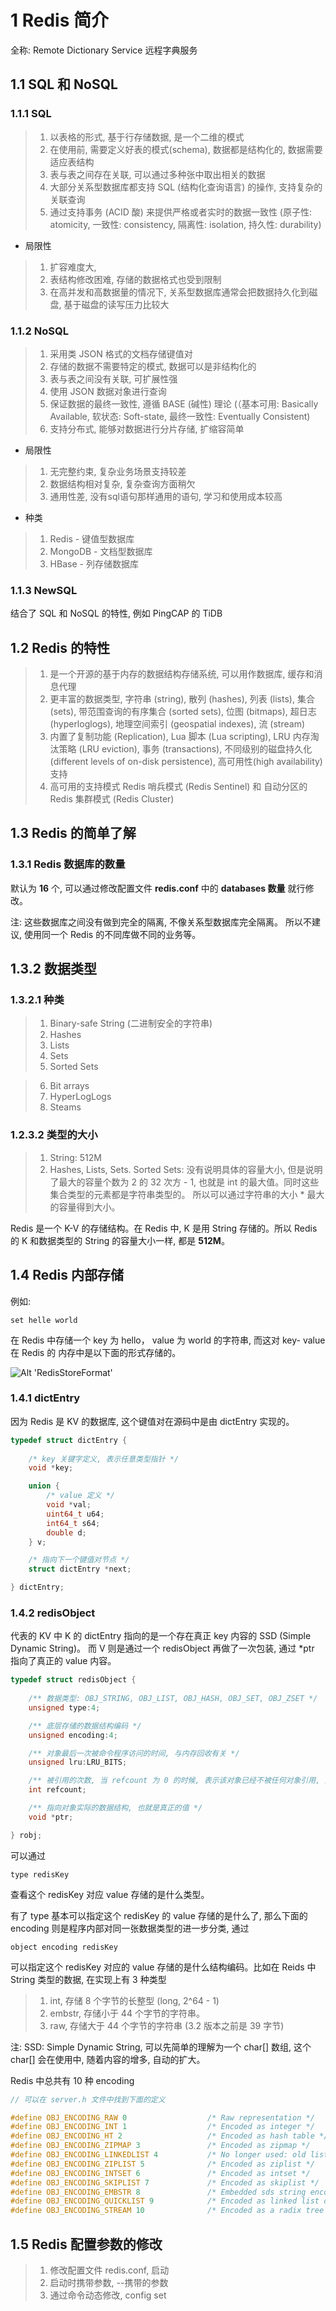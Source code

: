 # 1 Redis 简介

全称: Remote Dictionary Service  远程字典服务

## 1.1 SQL 和 NoSQL

### 1.1.1 SQL

> 1. 以表格的形式, 基于行存储数据, 是一个二维的模式
> 2. 在使用前, 需要定义好表的模式(schema), 数据都是结构化的, 数据需要适应表结构
> 3. 表与表之间存在关联, 可以通过多种张中取出相关的数据
> 4. 大部分关系型数据库都支持 SQL (结构化查询语言) 的操作, 支持复杂的关联查询
> 5. 通过支持事务 (ACID 酸) 来提供严格或者实时的数据一致性 (原子性: atomicity, 一致性: consistency, 隔离性: isolation, 持久性: durability)

* 局限性

> 1. 扩容难度大,
> 2. 表结构修改困难, 存储的数据格式也受到限制
> 3. 在高并发和高数据量的情况下, 关系型数据库通常会把数据持久化到磁盘, 基于磁盘的读写压力比较大

### 1.1.2 NoSQL

> 1. 采用类 JSON 格式的文档存储键值对
> 2. 存储的数据不需要特定的模式, 数据可以是非结构化的
> 3. 表与表之间没有关联, 可扩展性强
> 4. 使用 JSON 数据对象进行查询
> 5. 保证数据的最终一致性, 遵循 BASE (碱性) 理论 (（基本可用: Basically Available, 软状态: Soft-state, 最终一致性: Eventually Consistent)
> 6. 支持分布式, 能够对数据进行分片存储, 扩缩容简单

* 局限性

> 1. 无完整约束, 复杂业务场景支持较差
> 2. 数据结构相对复杂, 复杂查询方面稍欠
> 3. 通用性差, 没有sql语句那样通用的语句, 学习和使用成本较高

* 种类
> 1. Redis - 键值型数据库
> 2. MongoDB - 文档型数据库
> 3. HBase - 列存储数据库


### 1.1.3 NewSQL

结合了 SQL 和 NoSQL 的特性, 例如 PingCAP 的 TiDB

## 1.2 Redis 的特性

> 1. 是一个开源的基于内存的数据结构存储系统, 可以用作数据库, 缓存和消息代理
> 2. 更丰富的数据类型, 字符串 (string), 散列 (hashes), 列表 (lists), 集合 (sets), 带范围查询的有序集合 (sorted sets), 位图 (bitmaps), 超日志 (hyperloglogs), 地理空间索引 (geospatial indexes), 流 (stream)
> 3. 内置了复制功能 (Replication), Lua 脚本 (Lua scripting),  LRU 内存淘汰策略 (LRU eviction), 事务 (transactions), 不同级别的磁盘持久化 (different levels of on-disk persistence), 高可用性(high availability) 支持
> 4. 高可用的支持模式 Redis 哨兵模式 (Redis Sentinel) 和 自动分区的 Redis 集群模式 (Redis Cluster)

## 1.3 Redis 的简单了解

### 1.3.1 Redis 数据库的数量

默认为 **16** 个, 可以通过修改配置文件 **redis.conf** 中的 **databases 数量** 就行修改。 

注: 这些数据库之间没有做到完全的隔离, 不像关系型数据库完全隔离。 所以不建议, 使用同一个 Redis 的不同库做不同的业务等。

## 1.3.2 数据类型 

### 1.3.2.1 种类
> 1. Binary-safe String (二进制安全的字符串)
> 2. Hashes
> 3. Lists
> 4. Sets
> 5. Sorted Sets

> 6. Bit arrays
> 7. HyperLogLogs
> 8. Steams 

### 1.2.3.2 类型的大小

> 1. String: 512M
> 2. Hashes, Lists, Sets. Sorted Sets: 没有说明具体的容量大小, 但是说明了最大的容量个数为 2 的 32 次方 - 1, 也就是 int 的最大值。同时这些集合类型的元素都是字符串类型的。 所以可以通过字符串的大小 * 最大的容量得到大小。

Redis 是一个 K-V 的存储结构。在 Redis 中, K 是用 String 存储的。所以 Redis 的 K 和数据类型的 String 的容量大小一样, 都是 **512M**。


## 1.4 Redis 内部存储

例如:
```shell
set helle world
```

在 Redis 中存储一个 key 为 hello， value 为 world 的字符串, 而这对 key- value 在 Redis 的 内存中是以下面的形式存储的。

![Alt 'RedisStoreFormat'](https://raw.githubusercontent.com/PictureRespository/Redis/main/picture/RedisStoreFormat.png)


### 1.4.1 dictEntry

因为 Redis 是 KV 的数据库, 这个键值对在源码中是由 dictEntry 实现的。

```C
typedef struct dictEntry {
    
    /* key 关键字定义, 表示任意类型指针 */
    void *key;

    union {
        /* value 定义 */
        void *val;
        uint64_t u64;
        int64_t s64;
        double d;
    } v;

    /* 指向下一个键值对节点 */
    struct dictEntry *next;

} dictEntry;
```


### 1.4.2 redisObject

代表的 KV 中 K 的 dictEntry 指向的是一个存在真正 key 内容的 SSD (Simple Dynamic String)。
而 V 则是通过一个 redisObject 再做了一次包装, 通过 *ptr 指向了真正的 value 内容。


```C
typedef struct redisObject {
    
    /** 数据类型: OBJ_STRING, OBJ_LIST, OBJ_HASH, OBJ_SET, OBJ_ZSET */
    unsigned type:4;

    /** 底层存储的数据结构编码 */
    unsigned encoding:4;

    /** 对象最后一次被命令程序访问的时间, 与内存回收有关 */
    unsigned lru:LRU_BITS;

    /** 被引用的次数, 当 refcount 为 0 的时候, 表示该对象已经不被任何对象引用, 则可以进行垃圾回收了 */
    int refcount;

    /** 指向对象实际的数据结构, 也就是真正的值 */
    void *ptr;

} robj;
```

可以通过

```shell
type redisKey
```
查看这个 redisKey 对应 value 存储的是什么类型。


有了 type 基本可以指定这个 redisKey 的 value 存储的是什么了, 那么下面的 encoding 则是程序内部对同一张数据类型的进一步分类, 通过

```shell
object encoding redisKey
```
可以指定这个 redisKey 对应的 value 存储的是什么结构编码。比如在 Reids 中 String 类型的数据, 在实现上有 3 种类型
> 1. int, 存储 8 个字节的长整型 (long, 2^64 - 1)
> 2. embstr, 存储小于 44 个字节的字符串。
> 3. raw, 存储大于 44 个字节的字符串 (3.2 版本之前是 39 字节)

注: SSD: Simple Dynamic String, 可以先简单的理解为一个 char[] 数组, 这个 char[] 会在使用中, 随着内容的增多, 自动的扩大。

Redis 中总共有 10 种 encoding

```C
// 可以在 server.h 文件中找到下面的定义

#define OBJ_ENCODING_RAW 0                  /* Raw representation */
#define OBJ_ENCODING_INT 1                  /* Encoded as integer */
#define OBJ_ENCODING_HT 2                   /* Encoded as hash table */
#define OBJ_ENCODING_ZIPMAP 3               /* Encoded as zipmap */
#define OBJ_ENCODING_LINKEDLIST 4           /* No longer used: old list encoding. */
#define OBJ_ENCODING_ZIPLIST 5              /* Encoded as ziplist */
#define OBJ_ENCODING_INTSET 6               /* Encoded as intset */
#define OBJ_ENCODING_SKIPLIST 7             /* Encoded as skiplist */
#define OBJ_ENCODING_EMBSTR 8               /* Embedded sds string encoding */
#define OBJ_ENCODING_QUICKLIST 9            /* Encoded as linked list of ziplists */
#define OBJ_ENCODING_STREAM 10              /* Encoded as a radix tree of listpacks */
```


## 1.5 Redis 配置参数的修改

> 1. 修改配置文件 redis.conf, 启动
> 2. 启动时携带参数,  --携带的参数
> 3. 通过命令动态修改, config set




